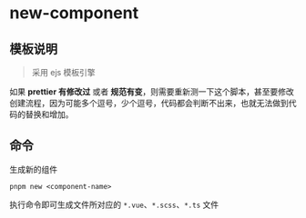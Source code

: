 # new-component

## 模板说明

> 采用 ejs 模板引擎

如果 **prettier 有修改过** 或者 **规范有变**，则需要重新测一下这个脚本，甚至要修改创建流程，因为可能多个逗号，少个逗号，代码都会判断不出来，也就无法做到代码的替换和增加。

## 命令

生成新的组件

```shell
pnpm new <component-name>
```

执行命令即可生成文件所对应的 `*.vue`、`*.scss`、`*.ts` 文件
